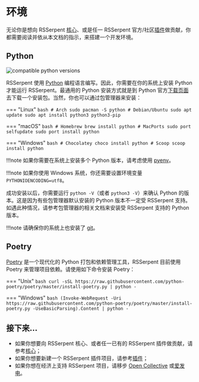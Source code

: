 # 环境

无论你是想向 RSSerpent [核心](https://github.com/RSSerpent-Rev/RSSerpent)、或是任一 RSSerpent 官方/社区[插件](../plugin/index.md)做贡献，你都需要阅读并依从本文档的指示，来搭建一个开发环境。

## Python

![compatible python versions](https://img.shields.io/pypi/pyversions/rsserpent)

RSSerpent 使用 [Python](https://www.python.org) 编程语言编写。因此，你需要在你的系统上安装 Python 才能运行 RSSerpent。最通用的 Python 安装方式就是到 Python 官方[下载页面](https://www.python.org/downloads/)去下载一个安装包。当然，你也可以通过包管理器来安装：

=== "Linux"
    ```bash
    # Arch
    sudo pacman -S python
    # Debian/Ubuntu
    sudo apt update
    sudo apt install python3 python3-pip
    ```

=== "macOS"
    ```bash
    # Homebrew
    brew install python
    # MacPorts
    sudo port selfupdate
    sudo port install python
    ```

=== "Windows"
    ```bash
    # Chocolatey
    choco install python
    # Scoop
    scoop install python
    ```

!!!note
    如果你需要在系统上安装多个 Python 版本，请考虑使用 [pyenv](https://github.com/pyenv/pyenv)。

!!!note
    如果你使用 Windows 系统，你还需要设置环境变量 `PYTHONIOENCODING=utf8`。

成功安装以后，你需要运行 `python -V`（或者 `python3 -V`）来确认 Python 的版本。这是因为有些包管理器默认安装的 Python 版本不一定受 RSSerpent 支持。如遇此种情况，请参考包管理器的相关文档来安装受 RSSerpent 支持的 Python 版本。

!!!note
    请确保你的系统上也安装了 [git](https://git-scm.com/)。

## Poetry

[Poetry](https://python-poetry.org/) 是一个现代化的 Python 打包和依赖管理工具，RSSerpent 目前使用 Poetry 来管理项目依赖。请使用如下命令安装 Poetry：

=== "Unix"
    ```bash
    curl -sSL https://raw.githubusercontent.com/python-poetry/poetry/master/install-poetry.py | python -
    ```

=== "Windows"
    ```bash
    (Invoke-WebRequest -Uri https://raw.githubusercontent.com/python-poetry/poetry/master/install-poetry.py -UseBasicParsing).Content | python -
    ```

## 接下来…

- 如果你想要向 RSSerpent 核心、或者任一已有的 RSSerpent 插件做贡献，请参考[核心](core.md)；
- 如果你想要新建一个 RSSerpent 插件项目，请参考[插件](./plugin/index.md)；
- 如果你想在经济上支持 RSSerpent 项目，请移步 [Open Collective](https://opencollective.com/rsserpent) 或[爱发电](https://afdian.net/@rsserpent)。
